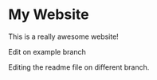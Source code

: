 # My Website

This is a really awesome website!

Edit on example branch

Editing the readme file on different branch.

